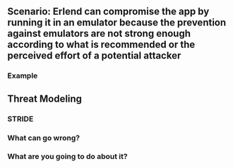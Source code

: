 ## Scenario: Erlend can compromise the app by running it in an emulator because the prevention against emulators are not strong enough according to what is recommended or the perceived effort of a potential attacker

### Example

## Threat Modeling

### STRIDE

### What can go wrong?

### What are you going to do about it?
